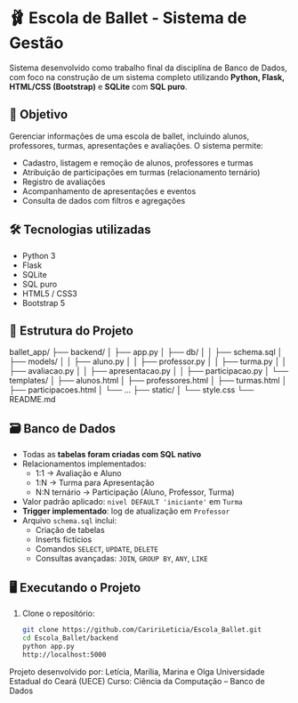 # 🩰 Escola de Ballet - Sistema de Gestão

Sistema desenvolvido como trabalho final da disciplina de Banco de Dados, com foco na construção de um sistema completo utilizando **Python, Flask, HTML/CSS (Bootstrap)** e **SQLite** com **SQL puro**.

## 📌 Objetivo

Gerenciar informações de uma escola de ballet, incluindo alunos, professores, turmas, apresentações e avaliações. O sistema permite:

- Cadastro, listagem e remoção de alunos, professores e turmas
- Atribuição de participações em turmas (relacionamento ternário)
- Registro de avaliações
- Acompanhamento de apresentações e eventos
- Consulta de dados com filtros e agregações

## 🛠️ Tecnologias utilizadas

- Python 3
- Flask
- SQLite
- SQL puro
- HTML5 / CSS3
- Bootstrap 5

## 🧩 Estrutura do Projeto

ballet_app/
├── backend/
│ ├── app.py
│ ├── db/
│ │ ├── schema.sql
│ ├── models/
│ │ ├── aluno.py
│ │ ├── professor.py
│ │ ├── turma.py
│ │ ├── avaliacao.py
│ │ ├── apresentacao.py
│ │ ├── participacao.py
│ └── templates/
│ ├── alunos.html
│ ├── professores.html
│ ├── turmas.html
│ ├── participacoes.html
│ └── ...
├── static/
│ └── style.css
└── README.md

## 🗃️ Banco de Dados

- Todas as **tabelas foram criadas com SQL nativo**
- Relacionamentos implementados:
  - 1:1 → Avaliação e Aluno
  - 1:N → Turma para Apresentação
  - N:N ternário → Participação (Aluno, Professor, Turma)
- Valor padrão aplicado: `nivel DEFAULT 'iniciante'` em `Turma`
- **Trigger implementado**: log de atualização em `Professor`
- Arquivo `schema.sql` inclui:
  - Criação de tabelas
  - Inserts fictícios
  - Comandos `SELECT`, `UPDATE`, `DELETE`
  - Consultas avançadas: `JOIN`, `GROUP BY`, `ANY`, `LIKE`

## 🖥️ Executando o Projeto

1. Clone o repositório:
   ```bash
   git clone https://github.com/CaririLeticia/Escola_Ballet.git
   cd Escola_Ballet/backend
   python app.py
   http://localhost:5000


Projeto desenvolvido por:
Letícia, Marília, Marina e Olga
Universidade Estadual do Ceará (UECE)
Curso: Ciência da Computação – Banco de Dados
